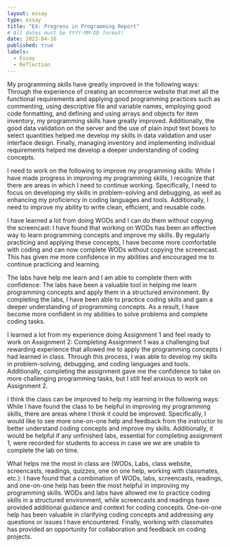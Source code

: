 ```yaml
---
layout: essay
type: essay
title: "E4: Progress in Programming Report"
# All dates must be YYYY-MM-DD format!
date: 2023-04-16
published: true
labels:
  - Essay 
  - Reflection
---
```


My programming skills have greatly improved in the following ways: Through the experience of creating an ecommerce website that met all the functional requirements and applying good programming practices such as commenting, using descriptive file and variable names, employing good code formatting, and defining and using arrays and objects for item inventory, my programming skills have greatly improved. Additionally, the good data validation on the server and the use of plain input text boxes to select quantities helped me develop my skills in data validation and user interface design. Finally, managing inventory and implementing individual requirements helped me develop a deeper understanding of coding concepts.

I need to work on the following to improve my programming skills: While I have made progress in improving my programming skills, I recognize that there are areas in which I need to continue working. Specifically, I need to focus on developing my skills in problem-solving and debugging, as well as enhancing my proficiency in coding languages and tools. Additionally, I need to improve my ability to write clean, efficient, and reusable code.

I have learned a lot from doing WODs and I can do them without copying the screencast: I have found that working on WODs has been an effective way to learn programming concepts and improve my skills. By regularly practicing and applying these concepts, I have become more comfortable with coding and can now complete WODs without copying the screencast. This has given me more confidence in my abilities and encouraged me to continue practicing and learning.

The labs have help me learn and I am able to complete them with confidence: The labs have been a valuable tool in helping me learn programming concepts and apply them in a structured environment. By completing the labs, I have been able to practice coding skills and gain a deeper understanding of programming concepts. As a result, I have become more confident in my abilities to solve problems and complete coding tasks.

I learned a lot from my experience doing Assignment 1 and feel ready to work on Assignment 2: Completing Assignment 1 was a challenging but rewarding experience that allowed me to apply the programming concepts I had learned in class. Through this process, I was able to develop my skills in problem-solving, debugging, and coding languages and tools. Additionally, completing the assignment gave me the confidence to take on more challenging programming tasks, but I still feel anxious to work on Assignment 2.

I think the class can be improved to help my learning in the following ways: While I have found the class to be helpful in improving my programming skills, there are areas where I think it could be improved. Specifically, I would like to see more one-on-one help and feedback from the instructor to better understand coding concepts and improve my skills. Additionally, it would be helpful if any unfinished labs, essential for completing assignment 1, were recorded for students to access in case we we are unable to complete the lab on time. 

What helps me the most in class are (WODs, Labs, class website, screencasts, readings, quizzes, one on one help, working with classmates, etc.): I have found that a combination of WODs, labs, screencasts, readings, and one-on-one help has been the most helpful in improving my programming skills. WODs and labs have allowed me to practice coding skills in a structured environment, while screencasts and readings have provided additional guidance and context for coding concepts. One-on-one help has been valuable in clarifying coding concepts and addressing any questions or issues I have encountered. Finally, working with classmates has provided an opportunity for collaboration and feedback on coding projects.
